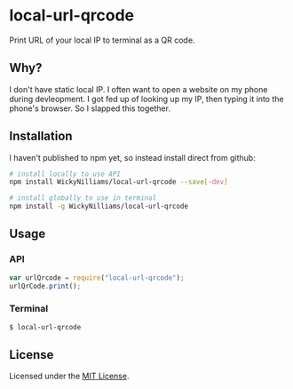 # local-url-qrcode

Print URL of your local IP to terminal as a QR code.

## Why?

I don't have static local IP. I often want to open a website on my phone during devleopment. I got fed up of looking up my IP, then typing it into the phone's browser. So I slapped this together.

## Installation

I haven't published to npm yet, so instead install direct from github:

```bash
# install locally to use API
npm install WickyNilliams/local-url-qrcode --save[-dev]

# install globally to use in terminal
npm install -g WickyNilliams/local-url-qrcode
```

## Usage

### API

```js
var urlQrcode = require("local-url-qrcode");
urlQrCode.print();
```

### Terminal

```bash
$ local-url-qrcode
```

## License

Licensed under the [MIT License](http://www.opensource.org/licenses/mit-license.php).
